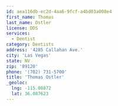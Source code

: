 ```yaml
---
id: aea116db-ec2d-4aa6-9fcf-a4bd03a008e4
first_name: Thomas
last_name: Ostler
license: DDS
services:
  - Dentist
category: Dentists
address: '4285 Callahan Ave.'
city: 'Las Vegas'
state: NV
zip: '89120'
phone: '(702) 731-5700'
title: 'Thomas Ostler'
_geoloc:
  lng: -115.08872
  lat: 36.087623
---
```

